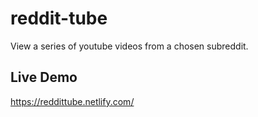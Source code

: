 # reddit-tube
View a series of youtube videos from a chosen subreddit.

## Live Demo
https://reddittube.netlify.com/
